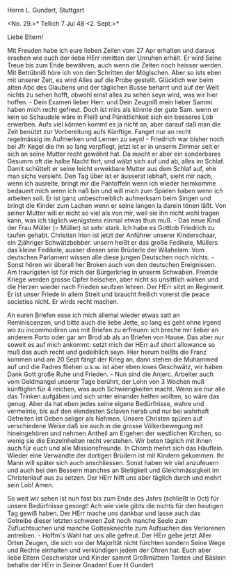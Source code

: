 Herrn L. Gundert, Stuttgart

<No. 29.>* Tellich 7 Jul 48
 <2. Sept.>*

Liebe Eltern!

Mit Freuden habe ich eure lieben Zeilen vom 27 Apr erhalten und daraus ersehen wie euch der liebe HErr inmitten der Unruhen erhält. Er wird Seine Treue bis zum Ende bewähren, auch wenn die Zeiten noch heisser werden. Mit Betrübniß höre ich von den Schritten der Möglschen. Aber so ists eben mit unserer Zeit, es wird Alles auf die Probe gestellt. Glücklich wer beim alten Abc des Glaubens und der täglichen Busse beharrt und auf der Welt nichts zu sehen hofft, obwohl einst alles zu sehen seyn wird, was wir hier hoffen. - Dein Examen lieber Herr. und Dein Zeugniß mein lieber Sammi haben mich recht gefreut. Doch ist mirs als könnte der gute Sam. wenn er kein so Schaudele wäre in Fleiß und Pünktlichkeit sich ein besseres Lob erwerben. Aufs viel können kommt es ja nicht an, aber darauf daß man die Zeit benützt zur Vorbereitung aufs Künftige. Fanget nur an recht regelmässig im Aufmerken und Lernen zu seyn! - Friedrich war bisher noch bei Jfr Kegel die ihn so lang verpflegt, jetzt ist er in unserm Zimmer seit er sich an seine Mutter recht gewöhnt hat. Da macht er aber ein sonderbares Gesumm oft die halbe Nacht fort, und wälzt sich auf und ab, alles im Schlaf. Damit schüttelt er seine leicht erwekbare Mutter aus dem Schlaf auf, ehe man sichs versieht. Den Tag über ist er äusserst lebhaft, sieht mir nach, wenn ich ausreite, bringt mir die Pantoffeln wenn ich wieder heimkomme bedauert mich wenn ich naß bin und will mich zum Spielen haben wenn ich arbeiten soll. Er ist ganz unbeschreiblich aufmerksam beim Singen und bringt die Kinder zum Lachen wenn er seine langen la darein tönen läßt. Von seiner Mutter will er nicht so viel als von mir, weil sie ihn nicht wohl tragen kann, was ich täglich wenigstens einmal etwas thun muß. - Das neue Kind der Frau Müller (= Müller) ist sehr stark. Ich habe es Gottlob Friedrich zu taufen gehabt. Christian Irion ist jetzt der Anführer unserer Kinderschaar, ein 2jähriger Schwätzbebber. unsern heißt er das große Fedikele, Müllers das kleine Fedikele, ausser diesen sein Brüderle der Wilahelam. Vom deutschen Parlament wissen alle diese jungen Deutschen noch nichts. - Sonst hören wir überall her Broken auch von den deutschen Ereignissen. Am traurigsten ist für mich der Bürgerkrieg in unserm Schwaben. Fremde Kriege werden grosse Opfer heischen, aber nicht so unsittlich wirken und die Herzen wieder nach Frieden seufzen lehren. Der HErr sitzt im Regiment. Er ist unser Friede in allem Streit und braucht freilich vorerst die peace societies nicht. Er wirds recht machen.

An euren Briefen esse ich mich allemal wieder etwas satt an Reminiscenzen, und bitte auch die liebe Jette, so lang es geht ohne irgend wo zu incommodiren uns mit Briefen zu erfreuen: ich breche mir lieber an anderem Porto oder gar am Brod ab als an Briefen von Hause. Das aber nur soweit es auf mich ankommt: setzt mich der HErr auf short allowance so muß das auch recht und gedeihlich seyn. Hier herum heißts die Franz kommen und am 20 Sept fängt der Krieg an, dann stehen die Muhammed auf und die Padres fliehen u.s.w. ist aber eben loses Geschwätz, wir haben Dank Gott große Ruhe und Frieden. - Nun sind die Anjerc. Arbeiter auch vom Geldmangel unserer Tage berührt, der Lohn von 3 Wochen muß künftighin für 4 reichen, was auch Schwierigkeiten macht. Wenn sie nur alle das Trinken aufgäben und sich unter einander helfen wollten, so wäre das genug. Aber da hat eben jedes seine eigene Bedürfnisse, wahre und vermeinte, bis auf den elendesten Sclaven herab und nur bei wahrhaft Gefreiten ist Geben seliger als Nehmen. Unsere Christen spüren auf verschiedene Weise daß sie auch in die grosse Völkerbewegung mit hineingehören und nehmen Antheil am Ergehen der westlichen Kirchen, so wenig sie die Einzelnheiten recht verstehen. Wir beten täglich mit ihnen auch für euch und alle Missionsfreunde. In Chomb mehrt sich das Häuflein. Wieder eine Verwandte der dortigen Brüdern ist mit Kindern gekommen. Ihr Mann will später sich auch anschliessen. Sonst haben wir viel anzufeuern und auch bei den Bessern manches an Stetigkeit und Gleichmässigkeit im Christenlauf aus zu setzen. Der HErr hilft uns aber täglich durch und mehrt sein Lob! Amen.

So weit wir sehen ist nun fast bis zum Ende des Jahrs (schließt in Oct) für unsere Bedürfnisse gesorgt! Ach wie viele gibts die nichts für den heutigen Tag gewiß haben. Der HErr mache uns dankbar und lasse auch das Getreibe dieser letzten schweren Zeit noch manche Seele zum Zufluchtsuchen und manche Gottesknechte zum Aufsuchen des Verlorenen antreiben. - Hoffm's Wahl hat uns alle gefreut. Der HErr gebe jetzt Aller Orten Zeugen, die sich vor der Majorität nicht fürchten sondern Seine Wege und Rechte einhalten und verkündigen jedem der Ohren hat. Euch aber liebe Eltern Geschwister und Kinder sammt Großmüttern Tanten und Bäslein behalte der HErr in Seiner Gnaden!
 Euer H Gundert

